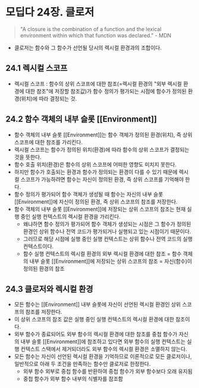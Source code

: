 # 모딥다 24장. 클로저

> "A closure is the combination of a function and the lexical environment within which that function was declared." - MDN

- 클로저는 함수와 그 함수가 선언될 당시의 렉시컬 환경과의 조합이다.

## 24.1 렉시컬 스코프

- 렉시컬 스코프 : 함수의 상위 스코프에 대한 참조(=렉시컬 환경의 "외부 렉시컬 환경에 대한 참조"에 저장할 참조값)가 함수 정의가 평가되는 시점에 함수가 정의된 환경(위치)에 따라 결정되는 것.

## 24.2 함수 객체의 내부 슬롯 [[Environment]]

- 함수 객체의 내부 슬롯 [[Environment]]는 함수 객체가 정의된 환경(위치), 즉 상위 스코프에 대한 참조를 가리킨다.
- 렉시컬 스코프는 함수가 정의된 위치(환경)에 따라 함수의 상위 스코프가 결정되는 것을 뜻한다.
- 함수 호출 위치(환경)은 함수의 상위 스코프에 어떠한 영향도 미치지 못한다.
- 하지만 함수가 호출되는 환경과 함수가 정의되는 환경이 다를 수 있기 때문에 렉시컬 스코프가 가능하려면 함수는 자신이 정의된 환경, 즉 상위 스코프를 기억해야 한다.
- 함수 정의가 평가되어 함수 객체가 생성될 때 함수는 자신의 내부 슬롯 [[Environment]]에 자신이 정의된 환경, 즉 상위 스코프의 참조를 저장한다.
- 함수 객체의 내부 슬롯 [[Environment]]에 저장되는 상위 스코프의 참조는 현재 실행 중인 실행 컨텍스트의 렉시컬 환경을 가리킨다.
  - 왜냐하면 함수 정의가 평가되어 함수 객체가 생성되는 시점은 그 함수가 정의된 환경인 상위 함수나 전역 코드가 평가되거나 실행되고 있는 시점이기 때문이다.
  - 그러므로 해당 시점에 실행 중인 실행 컨텍스트는 상위 함수나 전역 코드의 실행 컨텍스트이다.
  - 함수 실행 컨텍스트의 렉시컬 환경의 외부 렉시컬 환경에 대한 참조 = 함수 객체의 내부 슬롯 [[Environment]]에 저장되는 상위 스코프의 참조 = 자신(함수)이 정의된 환경의 참조

## 24.3 클로저와 렉시컬 환경

- 모든 함수는 [[Environment]] 내부 슬롯에 자신이 선언된 렉시컬 환경인 상위 스코프의 참조를 저장한다.
- 이 상위 스코프의 참조 값은 실행 중인 실행 컨텍스트의 렉시컬 환경에 대한 참조이다.
- 외부 함수가 종료되어도 외부 함수의 렉시컬 환경에 대한 참조를 중첩 함수가 자신의 내부 슬롯 [[Environment]]에 참조하고 있다면 외부 함수의 실행 컨텍스트는 실행 컨텍스트 스택에서 제거되더라도 외부 함수의 렉시컬 환경은 소멸하지 않는다.
- 모든 함수는 자신이 선언된 렉시컬 환경을 기억하므로 이론적으로 모든 클로저이나, 일반적으로 아래 두 조건을 만족하는 함수만 클로저로 한정한다.
  - 외부 함수 외부로 중첩 함수를 반환하여 중첩 함수가 외부 함수보다 오래 유지됨
  - 중첩 함수가 외부 함수 내부의 식별자를 참조함
